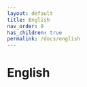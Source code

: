```yaml
---
layout: default
title: English
nav_order: 8
has_children: true
permalink: /docs/english
---
```


# English